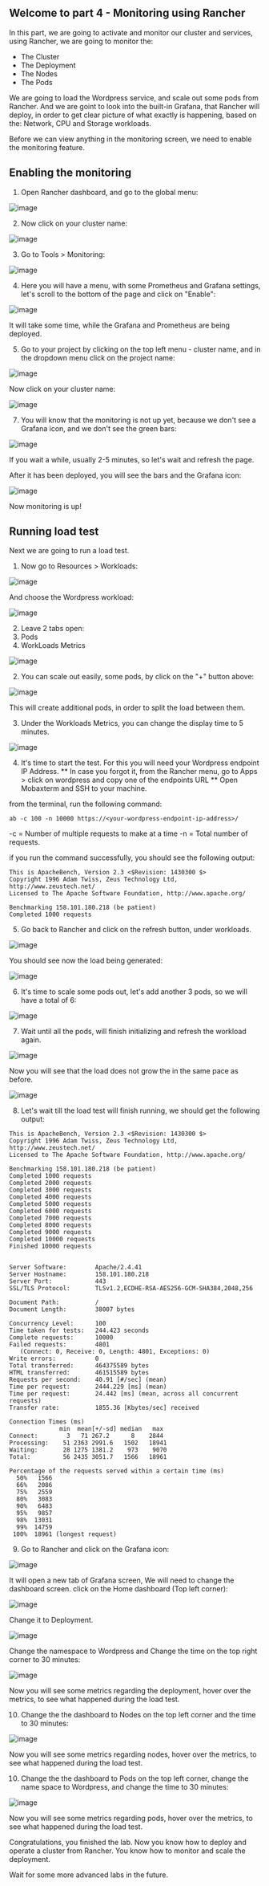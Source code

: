 ## Welcome to part 4 - Monitoring using Rancher ## 

In this part, we are going to activate and monitor our cluster and services,
using Rancher, we are going to monitor the:

* The Cluster
* The Deployment
* The Nodes
* The Pods

We are going to load the Wordpress service, and scale out some pods from Rancher.
And we are goint to look into the built-in Grafana, that Rancher will deploy, in order
to get clear picture of what exactly is happening, based on the: Network, CPU and Storage workloads. 


Before we can view anything in the monitoring screen, 
we need to enable the monitoring feature.

## Enabling the monitoring ## 

1. Open Rancher dashboard, and go to the global menu:

![image](https://github.com/deton57/oke-labs/blob/master/oke-rancher/screenshots/part4/global-rancher.PNG)

2. Now click on your cluster name: 

![image](https://github.com/deton57/oke-labs/blob/master/oke-rancher/screenshots/part4/rancher-cluster.PNG)

3. Go to Tools > Monitoring:

![image](https://github.com/deton57/oke-labs/blob/master/oke-rancher/screenshots/part4/monitoring-menu.PNG)

4. Here you will have a menu, with some Prometheus and Grafana settings,
let's scroll to the bottom of the page and click on "Enable":

![image](https://github.com/deton57/oke-labs/blob/master/oke-rancher/screenshots/part4/Enable-monitoring-from-settings.PNG)

It will take some time, while the Grafana and Prometheus are being deployed.

5. Go to your project by clicking on the top left menu - 
cluster name, and in the dropdown menu click on the project name:

![image](https://github.com/deton57/oke-labs/blob/master/oke-rancher/screenshots/part4/top-menu-project.PNG)

Now click on your cluster name: 

![image](https://github.com/deton57/oke-labs/blob/master/oke-rancher/screenshots/part4/rancher-cluster.PNG)

7. You will know that the monitoring is not up yet, because we don't see a Grafana icon, and 
we don't see the green bars: 

![image](https://github.com/deton57/oke-labs/blob/master/oke-rancher/screenshots/part4/monitoring%20API%20not%20ready.PNG)

If you wait a while, usually 2-5 minutes, so let's wait and refresh the page.

After it has been deployed, you will see the bars and the Grafana icon: 

![image](https://github.com/deton57/oke-labs/blob/master/oke-rancher/screenshots/part4/monitoring-.PNG)

Now monitoring is up! 

## Running load test ##

Next we are going to run a load test. 

1. Now go to Resources > Workloads:

![image](https://github.com/deton57/oke-labs/blob/master/oke-rancher/screenshots/part4/workloads-menu.PNG) 

And choose the Wordpress workload:

![image](https://github.com/deton57/oke-labs/blob/master/oke-rancher/screenshots/part4/select-workload.PNG)

2. Leave 2 tabs open:
1. Pods
2. WorkLoads Metrics

![image](https://github.com/deton57/oke-labs/blob/master/oke-rancher/screenshots/part4/open-tabs.PNG)

2. You can scale out easily, some pods, by click on the "+" button above: 

![image](https://github.com/deton57/oke-labs/blob/master/oke-rancher/screenshots/part4/deployment-increase-pods.PNG)

This will create additional pods, in order to split the load between them. 

3. Under the Workloads Metrics, you can change the display time to 5 minutes. 

![image](https://github.com/deton57/oke-labs/blob/master/oke-rancher/screenshots/part4/change-time.PNG) 

4. It's time to start the test. 
For this you will need your Wordpress endpoint IP Address.
** In case you forgot it, from the Rancher menu, go to Apps > click on wordpress and copy one of the endpoints URL ** 
Open Mobaxterm and SSH to your machine.

from the terminal, run the following command: 

```ab -c 100 -n 10000 https://<your-wordpress-endpoint-ip-address>/```

-c = Number of multiple requests to make at a time
-n = Total number of requests. 

if you run the command successfully, you should see the following output: 

```
This is ApacheBench, Version 2.3 <$Revision: 1430300 $>
Copyright 1996 Adam Twiss, Zeus Technology Ltd, http://www.zeustech.net/
Licensed to The Apache Software Foundation, http://www.apache.org/

Benchmarking 158.101.180.218 (be patient)
Completed 1000 requests
```

5. Go back to Rancher and click on the refresh button, under workloads.

![image](https://github.com/deton57/oke-labs/blob/master/oke-rancher/screenshots/part4/refresh.PNG)

You should see now the load being generated: 

![image](https://github.com/deton57/oke-labs/blob/master/oke-rancher/screenshots/part4/metrics-3-pods.PNG)

6. It's time to scale some pods out, let's add another 3 pods, so we will have a total of 6: 

![image](https://github.com/deton57/oke-labs/blob/master/oke-rancher/screenshots/part4/6-pods.PNG) 

7. Wait until all the pods, will finish initializing and refresh the workload again.

![image](https://github.com/deton57/oke-labs/blob/master/oke-rancher/screenshots/part4/refresh.PNG)

Now you will see that the load does not grow the in the same pace as before. 

![image](https://github.com/deton57/oke-labs/blob/master/oke-rancher/screenshots/part4/cpu-scale-after-6.PNG) 

8. Let's wait till the load test will finish running, 
we should get the following output: 

```
This is ApacheBench, Version 2.3 <$Revision: 1430300 $>
Copyright 1996 Adam Twiss, Zeus Technology Ltd, http://www.zeustech.net/
Licensed to The Apache Software Foundation, http://www.apache.org/

Benchmarking 158.101.180.218 (be patient)
Completed 1000 requests
Completed 2000 requests
Completed 3000 requests
Completed 4000 requests
Completed 5000 requests
Completed 6000 requests
Completed 7000 requests
Completed 8000 requests
Completed 9000 requests
Completed 10000 requests
Finished 10000 requests


Server Software:        Apache/2.4.41
Server Hostname:        158.101.180.218
Server Port:            443
SSL/TLS Protocol:       TLSv1.2,ECDHE-RSA-AES256-GCM-SHA384,2048,256

Document Path:          /
Document Length:        38007 bytes

Concurrency Level:      100
Time taken for tests:   244.423 seconds
Complete requests:      10000
Failed requests:        4801
   (Connect: 0, Receive: 0, Length: 4801, Exceptions: 0)
Write errors:           0
Total transferred:      464375589 bytes
HTML transferred:       461515589 bytes
Requests per second:    40.91 [#/sec] (mean)
Time per request:       2444.229 [ms] (mean)
Time per request:       24.442 [ms] (mean, across all concurrent requests)
Transfer rate:          1855.36 [Kbytes/sec] received

Connection Times (ms)
              min  mean[+/-sd] median   max
Connect:        3   71 267.2      8    2844
Processing:    51 2363 2991.6   1502   18941
Waiting:       28 1275 1381.2    973    9070
Total:         56 2435 3051.7   1566   18961

Percentage of the requests served within a certain time (ms)
  50%   1566
  66%   2086
  75%   2559
  80%   3083
  90%   6483
  95%   9857
  98%  13031
  99%  14759
 100%  18961 (longest request)
```

9. Go to Rancher and click on the Grafana icon: 

![image](https://github.com/deton57/oke-labs/blob/master/oke-rancher/screenshots/part4/from-workloads-navigate-to-grafana.PNG)

It will open a new tab of Grafana screen,
We will need to change the dashboard screen.
click on the Home dashboard (Top left corner): 

![image](https://github.com/deton57/oke-labs/blob/master/oke-rancher/screenshots/part4/home-grafana.PNG) 

Change it to Deployment.

![image](https://github.com/deton57/oke-labs/blob/master/oke-rancher/screenshots/part4/deployment.PNG) 

Change the namespace to Wordpress and 
Change the time on the top right corner to 30 minutes: 

![image](https://github.com/deton57/oke-labs/blob/master/oke-rancher/screenshots/part4/grafana-deployment.PNG) 

Now you will see some metrics regarding the deployment, 
hover over the metrics, to see what happened during the load test.

10. Change the the dashboard to Nodes on the top left corner and the time to 30 minutes:

![image](https://github.com/deton57/oke-labs/blob/master/oke-rancher/screenshots/part4/nodes.PNG) 

Now you will see some metrics regarding nodes, 
hover over the metrics, to see what happened during the load test.

10. Change the the dashboard to Pods on the top left corner, 
change the name space to Wordpress, and change the time to 30 minutes:

![image](https://github.com/deton57/oke-labs/blob/master/oke-rancher/screenshots/part4/pods.PNG) 

Now you will see some metrics regarding pods, 
hover over the metrics, to see what happened during the load test.


Congratulations, you finished the lab. 
Now you know how to deploy and operate a cluster from Rancher.
You know how to monitor and scale the deployment. 

Wait for some more advanced labs in the future.

